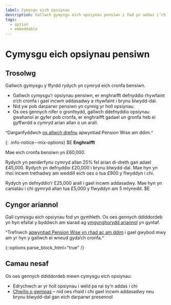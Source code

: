 ```yaml
---
label: Cymysgu eich opsiynau
description: Gallwch gymysgu eich opsiynau pensiwn i fod yn addas i’ch amgylchiadau ar amseroedd gwahanol yn ystod ymddeoliad.
tags:
  - option
  - embeddable
---
```


# Cymysgu eich opsiynau pensiwn

## Trosolwg

Gallwch gymysgu y ffyrdd rydych yn cymryd eich cronfa bensiwn.

- Gallwch cymysgu’r opsiynau pensiwn, er enghraifft defnyddio rhywfaint o’ch cronfa i gael incwm addasadwy a rhywfaint i brynu blwydd-dal.
- Nid yw pob darparwr pensiwn yn cynnig yr holl opsiynau.
- Os oes gennych nifer o gronfeydd, gallwch ddefnyddio opsiynau gwahanol ar gyfer pob cronfa, er enghraifft gadael un gronfa heb ei gyffwrdd a cymryd arian allan o un arall.

^Darganfyddwch [os allwch drefnu](/cy/pension-type-tool) apwyntiad Pension Wise am ddim.^

{: .info-notice--mix-options}
$E
**Enghraifft**

Mae eich cronfa bensiwn yn £60,000.

Rydych yn penderfynu cymryd allan 25% fel arian di-dreth gan adael £45,000. Rydych yn defnyddio £20,000 i brynu blwydd-dal. Mae hyn yn rhoi incwm trethadwy am weddill eich oes o tua £900 y flwyddyn i chi.

Rydych yn defnyddio’r £25,000 arall i gael incwm addasadwy. Mae hyn yn caniatáu i chi gymryd allan tua £5,000 y flwyddyn am 5 mlynedd.
$E

## Cyngor ariannol

Gall cymysgu eich opsiynau fod yn gymhleth. Os oes gennych ddiddordeb yn hyn efallai y byddwch am siarad ag [ymgynghorydd ariannol](/cy/financial-advice) yn gyntaf.

^Trefnwch [apwyntiad Pension Wise yn rhad ac am ddim](/cy/appointments?icn=book-appointment&amp;ici=bottom-guaranteed-income) i gael gwybod mwy am yr hyn y gallwch ei wneud gyda’ch cronfa.^

{::options parse_block_html="true" /}
<div class="next-steps next-steps--mix-options">

## Camau nesaf

Os oes gennych ddiddordeb mewn cymysgu eich opsiynau:

- Edrychwch ar yr holl opsiynau i weld pa rai sy’n addas i chi
- [Chwilio o gwmpas](/cy/shop-around) – nid oes rhaid i chi gael incwm addasadwy neu brynu blwydd-dal gan eich darparwr presennol

</div>
